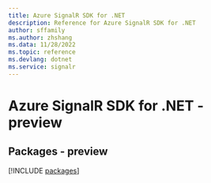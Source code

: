 ```yaml
---
title: Azure SignalR SDK for .NET
description: Reference for Azure SignalR SDK for .NET
author: sffamily
ms.author: zhshang
ms.data: 11/28/2022
ms.topic: reference
ms.devlang: dotnet
ms.service: signalr
---
```

# Azure SignalR SDK for .NET - preview
## Packages - preview
[!INCLUDE [packages](signalr-index.md)]